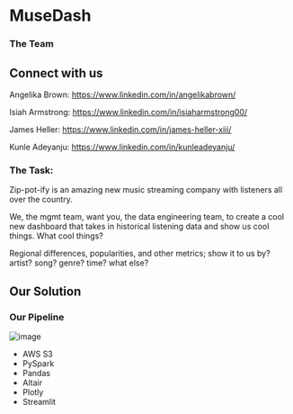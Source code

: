 # MuseDash

### The Team
## Connect with us
Angelika Brown: https://www.linkedin.com/in/angelikabrown/

Isiah Armstrong: https://www.linkedin.com/in/isiaharmstrong00/

James Heller: https://www.linkedin.com/in/james-heller-xiii/

Kunle Adeyanju: https://www.linkedin.com/in/kunleadeyanju/


### The Task:

Zip-pot-ify is an amazing new music streaming company with listeners all over the country.

We, the mgmt team, want you, the data engineering team, to create a cool new dashboard that takes in historical listening data and show us cool things. What cool things?

Regional differences, popularities, and other metrics; show it to us by? artist? song? genre? time? what else?

## Our Solution

### Our Pipeline

![image](https://github.com/user-attachments/assets/16e80648-9c17-4af4-8bd2-51e5f6a9bae3)



* AWS S3
* PySpark
* Pandas
* Altair
* Plotly
* Streamlit

